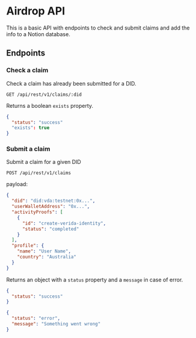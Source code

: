 # Airdrop API

This is a basic API with endpoints to check and submit claims and add the info to a Notion database.

## Endpoints

### Check a claim

Check a claim has already been submitted for a DID.

```
GET /api/rest/v1/claims/:did
```

Returns a boolean `exists` property.

```json
{
  "status": "success"
  "exists": true
}
```

### Submit a claim

Submit a claim for a given DID

```
POST /api/rest/v1/claims
```

payload:

```json
{
  "did": "did:vda:testnet:0x...",
  "userWalletAddress": "0x...",
  "activityProofs": [
    {
      "id": "create-verida-identity",
      "status": "completed"
    }
  ],
  "profile": {
    "name": "User Name",
    "country": "Australia"
  }
}
```

Returns an object with a `status` property and a `message` in case of error.

```json
{
  "status": "success"
}
```

```json
{
  "status": "error",
  "message": "Something went wrong"
}
```
